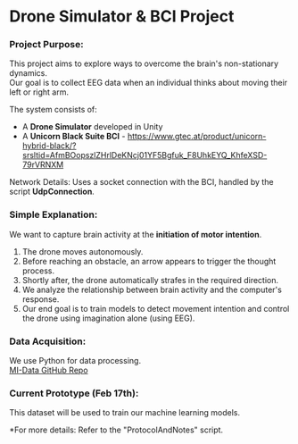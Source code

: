 # Drone Simulator & BCI Project

### Project Purpose:
This project aims to explore ways to overcome the brain's non-stationary dynamics.  
Our goal is to collect EEG data when an individual thinks about moving their left or right arm.  

The system consists of:  
- A **Drone Simulator** developed in Unity  
- A **Unicorn Black Suite BCI**  - https://www.gtec.at/product/unicorn-hybrid-black/?srsltid=AfmBOopszlZHrlDeKNcj01YF5Bgfuk_F8UhkEYQ_KhfeXSD-79rVRNXM

Network Details: Uses a socket connection with the BCI, handled by the script **UdpConnection**.  

### Simple Explanation:
We want to capture brain activity at the **initiation of motor intention**.  

1. The drone moves autonomously.  
2. Before reaching an obstacle, an arrow appears to trigger the thought process.  
3. Shortly after, the drone automatically strafes in the required direction.  
4. We analyze the relationship between brain activity and the computer's response.  
5. Our end goal is to train models to detect movement intention and control the drone using imagination alone (using EEG).  

### Data Acquisition:
We use Python for data processing.  
[MI-Data GitHub Repo](https://github.com/bci4cpl/MI-Data.git)  


### Current Prototype (Feb 17th):
This dataset will be used to train our machine learning models.  

*For more details: Refer to the "ProtocolAndNotes" script.  
